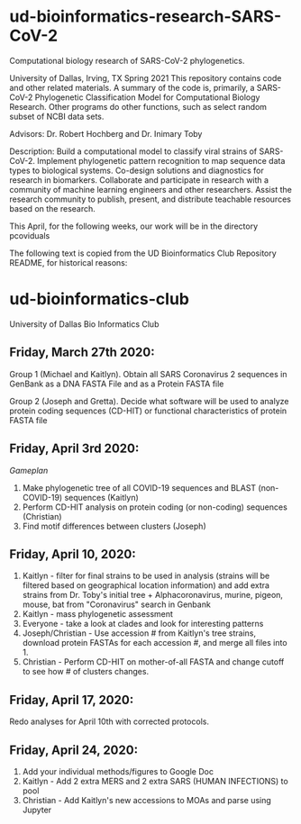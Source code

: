 # ud-bioinformatics-research-SARS-CoV-2
Computational biology research of SARS-CoV-2 phylogenetics.

University of Dallas, Irving, TX
Spring 2021
This repository contains code and other related materials.
A summary of the code is, primarily, a SARS-CoV-2 Phylogenetic Classification Model for Computational Biology Research.
Other programs do other functions, such as select random subset of NCBI data sets.

Advisors: Dr. Robert Hochberg and Dr. Inimary Toby

Description: Build a computational model to classify viral strains of SARS-CoV-2. Implement phylogenetic pattern recognition to map sequence data types to biological systems. Co-design solutions and diagnostics for research in biomarkers. Collaborate and participate in research with a community of machine learning engineers and other researchers. Assist the research community to publish, present, and distribute teachable resources based on the research.

This April, for the following weeks, our work will be in the directory pcoviduals

The following text is copied from the UD Bioinformatics Club Repository README, for historical reasons:

# ud-bioinformatics-club
University of Dallas Bio Informatics Club

## Friday, March 27th 2020:

Group 1 (Michael and Kaitlyn). Obtain all SARS Coronavirus 2 sequences in GenBank as a DNA FASTA File and as a Protein FASTA file

Group 2 (Joseph and Gretta). Decide what software will be used to analyze protein coding sequences (CD-HIT) or functional characteristics of protein FASTA file

## Friday, April 3rd 2020:

*Gameplan*
1. Make phylogenetic tree of all COVID-19 sequences and BLAST (non-COVID-19) sequences (Kaitlyn)
2. Perform CD-HIT analysis on protein coding (or non-coding) sequences (Christian)
3. Find motif differences between clusters (Joseph)

## Friday, April 10, 2020:
1) Kaitlyn - filter for final strains to be used in analysis (strains will be filtered based on geographical location information) and add extra strains from Dr. Toby's initial tree + Alphacoronavirus, murine, pigeon, mouse, bat from "Coronavirus" search in Genbank
2) Kaitlyn - mass phylogenetic assessment
3) Everyone - take a look at clades and look for interesting patterns
4) Joseph/Christian - Use accession # from Kaitlyn's tree strains, download protein FASTAs for each accession #, and merge all files into 1.
5) Christian - Perform CD-HIT on mother-of-all FASTA and change cutoff to see how # of clusters changes.

## Friday, April 17, 2020:
Redo analyses for April 10th with corrected protocols.

## Friday, April 24, 2020:
1) Add your individual methods/figures to Google Doc
2) Kaitlyn - Add 2 extra MERS and 2 extra SARS (HUMAN INFECTIONS) to pool
3) Christian - Add Kaitlyn's new accessions to MOAs and parse using Jupyter
